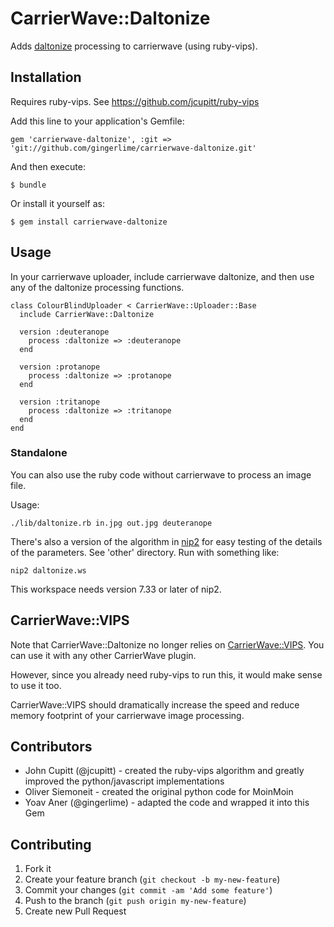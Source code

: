 # CarrierWave::Daltonize

Adds [daltonize](http://www.daltonize.org/) processing to carrierwave (using ruby-vips).

## Installation

Requires ruby-vips. See https://github.com/jcupitt/ruby-vips

Add this line to your application's Gemfile:

    gem 'carrierwave-daltonize', :git => 'git://github.com/gingerlime/carrierwave-daltonize.git'

And then execute:

    $ bundle

Or install it yourself as:

    $ gem install carrierwave-daltonize

## Usage

In your carrierwave uploader, include carrierwave daltonize, and then use
any of the daltonize processing functions.

    class ColourBlindUploader < CarrierWave::Uploader::Base
      include CarrierWave::Daltonize

      version :deuteranope
        process :daltonize => :deuteranope
      end

      version :protanope
        process :daltonize => :protanope
      end

      version :tritanope
        process :daltonize => :tritanope
      end
    end

### Standalone

You can also use the ruby code without carrierwave to process an image file.

Usage:
    
    ./lib/daltonize.rb in.jpg out.jpg deuteranope

There's also a version of the algorithm in
[nip2](https://github.com/jcupitt/nip2) for easy testing of the
details of the parameters. See 'other' directory. Run with something like:

    nip2 daltonize.ws

This workspace needs version 7.33 or later of nip2.

## CarrierWave::VIPS

Note that CarrierWave::Daltonize no longer relies on [CarrierWave::VIPS](https://github.com/eltiare/carrierwave-vips). You can use it with any other CarrierWave plugin.

However, since you already need ruby-vips to run this, it would make sense to use it too. 

CarrierWave::VIPS should dramatically increase the speed and reduce memory footprint
of your carrierwave image processing.

## Contributors

* John Cupitt (@jcupitt) - created the ruby-vips algorithm and greatly improved the python/javascript implementations
* Oliver Siemoneit - created the original python code for MoinMoin
* Yoav Aner (@gingerlime) - adapted the code and wrapped it into this Gem

## Contributing

1. Fork it
2. Create your feature branch (`git checkout -b my-new-feature`)
3. Commit your changes (`git commit -am 'Add some feature'`)
4. Push to the branch (`git push origin my-new-feature`)
5. Create new Pull Request
